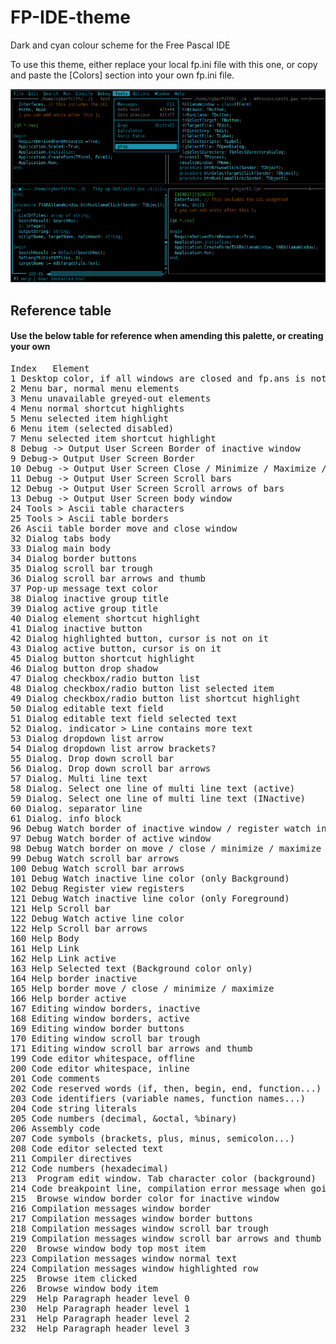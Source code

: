 # FP-IDE-theme
Dark and cyan colour scheme for the Free Pascal IDE

To use this theme, either replace your local fp.ini file with this one, or copy and paste the [Colors] section into your own fp.ini file.

![Ubuntu screenshot](theme.png)

## Reference table
#### Use the below table for reference when amending this palette, or creating your own

<pre>
Index	Element
1 Desktop color, if all windows are closed and fp.ans is not available
2 Menu bar, normal menu elements
3 Menu unavailable greyed-out elements
4 Menu normal shortcut highlights
5 Menu selected item highlight
6 Menu item (selected disabled)
7 Menu selected item shortcut highlight
8 Debug -> Output User Screen Border of inactive window 
9 Debug-> Output User Screen Border 
10 Debug -> Output User Screen Close / Minimize / Maximize / Move window
11 Debug -> Output User Screen Scroll bars
12 Debug -> Output User Screen Scroll arrows of bars
13 Debug -> Output User Screen body window
24 Tools > Ascii table characters
25 Tools > Ascii table borders
26 Ascii table border move and close window
32 Dialog tabs body
33 Dialog main body
34 Dialog border buttons
35 Dialog scroll bar trough
36 Dialog scroll bar arrows and thumb
37 Pop-up message text color
38 Dialog inactive group title
39 Dialog active group title
40 Dialog element shortcut highlight
41 Dialog inactive button
42 Dialog highlighted button, cursor is not on it
43 Dialog active button, cursor is on it
45 Dialog button shortcut highlight
46 Dialog button drop shadow
47 Dialog checkbox/radio button list
48 Dialog checkbox/radio button list selected item
49 Dialog checkbox/radio button list shortcut highlight
50 Dialog editable text field
51 Dialog editable text field selected text
52 Dialog. indicator > Line contains more text
53 Dialog dropdown list arrow
54 Dialog dropdown list arrow brackets?
55 Dialog. Drop down scroll bar
56 Dialog. Drop down scroll bar arrows
57 Dialog. Multi line text
58 Dialog. Select one line of multi line text (active)
59 Dialog. Select one line of multi line text (INactive)
60 Dialog. separator line
61 Dialog. info block
96 Debug Watch border of inactive window / register watch inactive background
97 Debug Watch border of active window
98 Debug Watch border on move / close / minimize / maximize
99 Debug Watch scroll bar arrows
100 Debug Watch scroll bar arrows
101 Debug Watch inactive line color (only Background)
102 Debug Register view registers
121 Debug Watch inactive line color (only Foreground)
121 Help Scroll bar
122	Debug Watch active line color
122	Help Scroll bar arrows
160	Help Body
161	Help Link
162	Help Link active
163	Help Selected text (Background color only)
164	Help border inactive
165	Help border move / close / minimize / maximize
166	Help border active
167	Editing window borders, inactive
168	Editing window borders, active
169	Editing window border buttons
170	Editing window scroll bar trough
171	Editing window scroll bar arrows and thumb
199	Code editor whitespace, offline
200	Code editor whitespace, inline
201	Code comments
202	Code reserved words (if, then, begin, end, function...)
203	Code identifiers (variable names, function names...)
204	Code string literals
205	Code numbers (decimal, &octal, %binary)
206	Assembly code
207	Code symbols (brackets, plus, minus, semicolon...)
208	Code editor selected text
211	Compiler directives
212	Code numbers (hexadecimal)
213	 Program edit window. Tab character color (background)
214	Code breakpoint line, compilation error message when going to error line
215	 Browse window border color for inactive window
216	Compilation messages window border
217	Compilation messages window border buttons
218	Compilation messages window scroll bar trough
219	Compilation messages window scroll bar arrows and thumb
220	 Browse window body top most item
223	Compilation messages window normal text
224	Compilation messages window highlighted row
225	 Browse item clicked
226	 Browse window body item
229	 Help Paragraph header level 0
230	 Help Paragraph header level 1
231	 Help Paragraph header level 2
232	 Help Paragraph header level 3
</pre>

